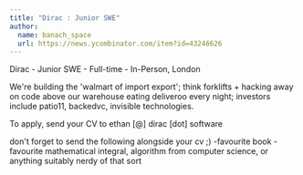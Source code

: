 ```yaml
---
title: "Dirac : Junior SWE"
author:
  name: banach_space
  url: https://news.ycombinator.com/item?id=43246626
---
```

Dirac - Junior SWE - Full-time - In-Person, London

We&#x27;re building the &#x27;walmart of import export&#x27;; think forklifts + hacking away on code above our warehouse eating deliveroo every night; investors include patio11, backedvc, invisible technologies.

To apply, send your CV to ethan [@] dirac [dot] software

don&#x27;t forget to send the following alongside your cv ;)
-favourite book
-favourite mathematical integral, algorithm from computer science, or anything suitably nerdy of that sort
<JobApplication />
